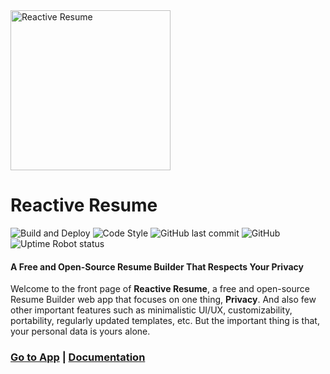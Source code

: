 <img src="https://i.imgur.com/4eps4gP.png" alt="Reactive Resume" width="256px"  height="256px"/>

# Reactive Resume

![Build and Deploy](https://github.com/AmruthPillai/Reactive-Resume/workflows/Build%20and%20Deploy/badge.svg)
![Code Style](https://badgen.net/badge/code%20style/airbnb/ff5a5f?icon=airbnb)
![GitHub last commit](https://img.shields.io/github/last-commit/AmruthPillai/Reactive-Resume)
![GitHub](https://img.shields.io/github/license/AmruthPillai/Reactive-Resume)
![Uptime Robot status](https://img.shields.io/uptimerobot/status/m784631082-7c9a2e95377145a9cbaadc18)

#### A Free and Open-Source Resume Builder That Respects Your Privacy

Welcome to the front page of **Reactive Resume**, a free and open-source Resume Builder web app that focuses on one thing, **Privacy**. And also few other important features such as minimalistic UI/UX, customizability, portability, regularly updated templates, etc. But the important thing is that, your personal data is yours alone.

### [Go to App](https://rxresu.me/) | [Documentation](https://docs.rxresu.me/)
